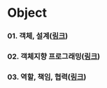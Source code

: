 # Object

### 01. 객체, 설계(<a href="https://github.com/JungwooSim/Object/tree/main/object" target="_blank">링크</a>)
### 02. 객체지향 프로그래밍(<a href="https://github.com/JungwooSim/Object/tree/main/object-oriented-programming" target="_blank">링크</a>)
### 03. 역할, 책임, 협력(<a href="https://github.com/JungwooSim/Object/tree/main/role-responsibility-collaboration" target="_blank">링크</a>)
